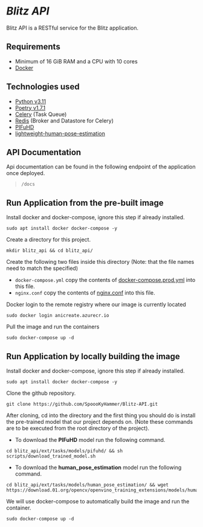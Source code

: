 
# ***Blitz API***

Blitz API is a RESTful service for the Blitz application.

## Requirements
- Minimum of 16 GiB RAM and a CPU with 10 cores 
- [Docker](https://docs.docker.com/)

## Technologies used
- [Python v3.11](https://www.python.org/downloads/)
- [Poetry v1.7.1](https://python-poetry.org/)
-  [Celery](https://docs.celeryq.dev/en/stable/index.html) (Task Queue)
-  [Redis](https://redis.io/) (Broker and Datastore for Celery)
- [PIFuHD](https://github.com/facebookresearch/pifuhd)
- [lightweight-human-pose-estimation](https://github.com/Daniil-Osokin/lightweight-human-pose-estimation.pytorch)

## API Documentation
Api documentation can be found in the following endpoint of the 
application once deployed.
> `/docs`

## Run Application from the pre-built image
Install docker and docker-compose, ignore this step if already installed.
```
sudo apt install docker docker-compose -y
```

Create a directory for this project.
```
mkdir blitz_api && cd blitz_api/
```

Create the following two files inside this directory (Note: that the file names need to match the specified)
- `docker-compose.yml` copy the contents of [docker-compose.prod.yml](https://github.com/SpoooKyHammer/Blitz-API/blob/7bed9f888c8ee8b099826846390b69bec7c369bc/docker-compose.prod.yml) into this file.
- `nginx.conf` copy the contents of [nginx.conf](https://github.com/SpoooKyHammer/Blitz-API/blob/7bed9f888c8ee8b099826846390b69bec7c369bc/nginx.conf) into this file.

Docker login to the remote registry where our image is currently located
```
sudo docker login anicreate.azurecr.io
```

Pull the image and run the containers
```
sudo docker-compose up -d
```

## Run Application by locally building the image
Install docker and docker-compose, ignore this step if already installed.
```
sudo apt install docker docker-compose -y
```

Clone the github repository.
```
git clone https://github.com/SpoooKyHammer/Blitz-API.git
```

After cloning, cd into the directory and the first thing you should do is install the pre-trained model that our project depends on. (Note these commands are to be executed from the root directory of the project).
- To download the **PIFuHD** model run the following command. <br>
```
cd blitz_api/ext/tasks/models/pifuhd/ && sh scripts/download_trained_model.sh
```

- To download the **human_pose_estimation** model run the following command.
 ```
 cd blitz_api/ext/tasks/models/human_pose_estimation/ && wget https://download.01.org/opencv/openvino_training_extensions/models/human_pose_estimation/checkpoint_iter_370000.pth
 ```
 
We will use docker-compose to automatically build the image and run the container.
```
sudo docker-compose up -d
```
